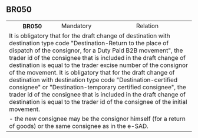 ## BR050
<table>
 <tr>
  <th>
   BR050
  </th>
  <td>
   Mandatory
  </td>
  <td>
   Relation
  </td>
 </tr>
 <tr>
  <td colspan="3">
   It is obligatory that for the draft change of destination with destination type code "Destination-Return to the place of dispatch of the consignor, for a Duty Paid B2B movement", the trader id of the consignee that is included in the draft change of destination is equal to the trader excise number of the consignor of the movement.
It is obligatory that for the draft change of destination with destination type code "Destination-certified consignee" or "Destination-temporary certified consignee", the trader id of the consignee that is included in the draft change of destination is equal to the trader id of the consignee of the initial movement.
  </td>
 </tr>
 <tr>
  <td colspan="3">
   - the new consignee may be the consignor himself (for a return of goods) or the same consignee as in the e-SAD.
  </td>
 </tr>
</table>

